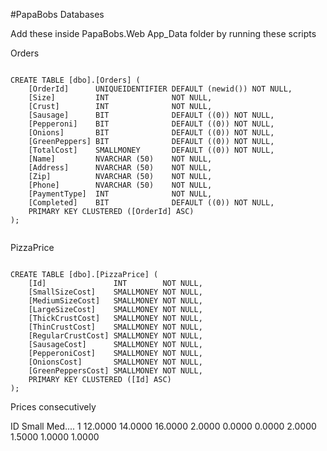 #PapaBobs Databases

Add these inside PapaBobs.Web App_Data folder by running these scripts


Orders

```

CREATE TABLE [dbo].[Orders] (
    [OrderId]      UNIQUEIDENTIFIER DEFAULT (newid()) NOT NULL,
    [Size]         INT              NOT NULL,
    [Crust]        INT              NOT NULL,
    [Sausage]      BIT              DEFAULT ((0)) NOT NULL,
    [Pepperoni]    BIT              DEFAULT ((0)) NOT NULL,
    [Onions]       BIT              DEFAULT ((0)) NOT NULL,
    [GreenPeppers] BIT              DEFAULT ((0)) NOT NULL,
    [TotalCost]    SMALLMONEY       DEFAULT ((0)) NOT NULL,
    [Name]         NVARCHAR (50)    NOT NULL,
    [Address]      NVARCHAR (50)    NOT NULL,
    [Zip]          NVARCHAR (50)    NOT NULL,
    [Phone]        NVARCHAR (50)    NOT NULL,
    [PaymentType]  INT              NOT NULL,
    [Completed]    BIT              DEFAULT ((0)) NOT NULL,
    PRIMARY KEY CLUSTERED ([OrderId] ASC)
);


```

PizzaPrice


```

CREATE TABLE [dbo].[PizzaPrice] (
    [Id]               INT        NOT NULL,
    [SmallSizeCost]    SMALLMONEY NOT NULL,
    [MediumSizeCost]   SMALLMONEY NOT NULL,
    [LargeSizeCost]    SMALLMONEY NOT NULL,
    [ThickCrustCost]   SMALLMONEY NOT NULL,
    [ThinCrustCost]    SMALLMONEY NOT NULL,
    [RegularCrustCost] SMALLMONEY NOT NULL,
    [SausageCost]      SMALLMONEY NOT NULL,
    [PepperoniCost]    SMALLMONEY NOT NULL,
    [OnionsCost]       SMALLMONEY NOT NULL,
    [GreenPeppersCost] SMALLMONEY NOT NULL,
    PRIMARY KEY CLUSTERED ([Id] ASC)
);

```

Prices consecutively

ID Small Med....
1 12.0000	14.0000	16.0000	2.0000	0.0000	0.0000	2.0000	1.5000	1.0000	1.0000
